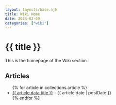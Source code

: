 ```yaml
---
layout: layouts/base.njk
title: Wiki Home
date: 2024-02-09
categories: ["wiki"]
---
```

# {{ title }}

This is the homepage of the Wiki section

<h2>Articles</h2>
<ul>
  {% for article in collections.article %}
  <li><a href="{{article.url}}">{{ article.data.title }}</a> - {{ article.date | postDate }}</li>
  {% endfor %}
</ul>
